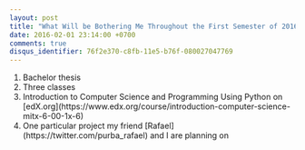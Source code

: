 ```yaml
---
layout: post
title: "What Will be Bothering Me Throughout the First Semester of 2016"
date: 2016-02-01 23:14:00 +0700
comments: true
disqus_identifier: 76f2e370-c8fb-11e5-b76f-080027047769
---
```


<ol>
    <li>Bachelor thesis</li>
    <li>Three classes</li>
    <li>Introduction to Computer Science and Programming Using Python on [edX.org](https://www.edx.org/course/introduction-computer-science-mitx-6-00-1x-6)</li>
    <li>One particular project my friend [Rafael](https://twitter.com/purba_rafael) and I are planning on</li>
</ol>
